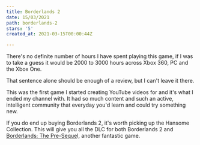 ```yaml
---
title: Borderlands 2
date: 15/03/2021
path: borderlands-2
stars: '5'
created_at: 2021-03-15T00:00:44Z

---
```

There's no definite number of hours I have spent playing this game, if I was to take a guess it would be 2000 to 3000 hours across Xbox 360, PC and the Xbox One.

That sentence alone should be enough of a review, but I can't leave it there.

This was the first game I started creating YouTube videos for and it's what I ended my channel with. It had so much content and such an active, intelligent community that everyday you'd learn and could try something new.

If you do end up buying Borderlands 2, it's worth picking up the Hansome Collection. This will give you all the DLC for both Borderlands 2 and [Borderlands: The Pre-Seque]()l, another fantastic game.